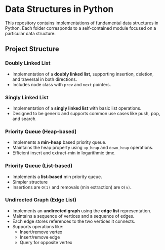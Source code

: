 # Data Structures in Python

This repository contains implementations of fundamental data structures in Python. Each folder corresponds to a self-contained module focused on a particular data structure.

## Project Structure

### Doubly Linked List
- Implementation of a **doubly linked list**, supporting insertion, deletion, and traversal in both directions.
- Includes node class with `prev` and `next` pointers.

### Singly Linked List
- Implementation of a **singly linked list** with basic list operations.
- Designed to be generic and supports common use cases like push, pop, and search.

### Priority Queue (Heap-based)
- Implements a **min-heap** based priority queue.
- Maintains the heap property using `up_heap` and `down_heap` operations.
- Efficient insert and extract-min in logarithmic time.

### Priority Queue (List-based)
- Implements a **list-based** min priority queue.
- Simpler structure
- Insertions are `O(1)` and removals (min extraction) are `O(n)`.

### Undirected Graph (Edge List)
- Implements an **undirected graph** using the **edge list** representation.
- Maintains a sequence of vertices and a sequence of edges.
- Each edge stores references to the two vertices it connects.
- Supports operations like:
  - Insert/remove vertex
  - Insert/remove edge
  - Query for opposite vertex

